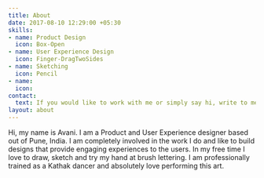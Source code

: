 ```yaml
---
title: About
date: 2017-08-10 12:29:00 +05:30
skills:
- name: Product Design
  icon: Box-Open
- name: User Experience Design
  icon: Finger-DragTwoSides
- name: Sketching
  icon: Pencil
- name: 
  icon: 
contact:
  text: If you would like to work with me or simply say hi, write to me at [avani.tavargeri@gmail.com](mailto:avani.tavargeri@gmail.com)
layout: about
---
```


Hi, my name is Avani. I am a Product and User Experience designer based out of Pune, India. I am completely involved in the work I do and like to build designs that provide engaging experiences to the users. In my free time I love to draw, sketch and try my hand at brush lettering. I am professionally trained as a Kathak dancer and absolutely love performing this art.  